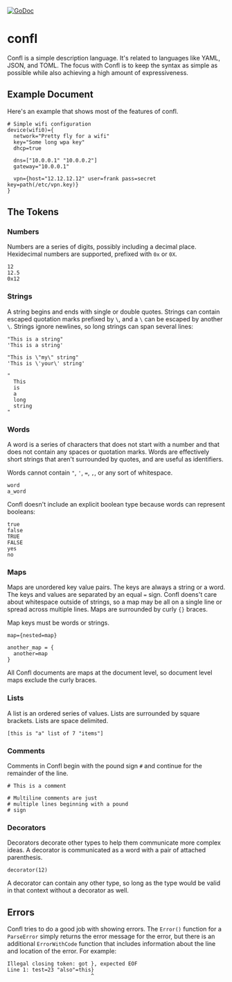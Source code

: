 [![GoDoc](https://img.shields.io/badge/godoc-reference-5272B4.svg?style=for-the-badge)](https://godoc.org/github.com/nalanj/confl)

# confl

Confl is a simple description language. It's related to languages like YAML,
JSON, and TOML. The focus with Confl is to keep the syntax as simple as
possible while also achieving a high amount of expressiveness.

## Example Document

Here's an example that shows most of the features of confl.

```
# Simple wifi configuration
device(wifi0)={
  network="Pretty fly for a wifi"
  key="Some long wpa key"
  dhcp=true

  dns=["10.0.0.1" "10.0.0.2"]
  gateway="10.0.0.1"

  vpn={host="12.12.12.12" user=frank pass=secret key=path(/etc/vpn.key)}
}
```

## The Tokens

### Numbers

Numbers are a series of digits, possibly including a decimal place. Hexidecimal
numbers are supported, prefixed with `0x` or `0X`.

```
12
12.5
0x12
```

### Strings

A string begins and ends with single or double quotes. Strings can contain
escaped quotation marks prefixed by `\`, and a `\` can be escaped by another
`\`. Strings ignore newlines, so long strings can span several lines:

```
"This is a string"
'This is a string'

"This is \"my\" string"
'This is \'your\' string'

"
  This
  is
  a
  long
  string
"
```

### Words

A word is a series of characters that does not start with a number and that
does not contain any spaces or quotation marks. Words are effectively short
strings that aren't surrounded by quotes, and are useful as identifiers.

Words cannot contain `"`, `'`, `=`, `,`, or any sort of whitespace.

```
word
a_word
```

Confl doesn't include an explicit boolean type because words can represent
booleans:

```
true
false
TRUE
FALSE
yes
no
```

### Maps

Maps are unordered key value pairs. The keys are always a string or a word.
The keys and values are separated by an equal `=` sign. Confl doens't care
about whitespace outside of strings, so a map may be all on a single line or
spread across multiple lines. Maps are surrounded by curly `{}` braces.

Map keys must be words or strings.

```
map={nested=map}

another_map = {
  another=map
}
```

All Confl documents are maps at the document level, so document level maps
exclude the curly braces.

### Lists

A list is an ordered series of values. Lists are surrounded by square brackets.
Lists are space delimited.

```
[this is "a" list of 7 "items"]
```

### Comments

Comments in Confl begin with the pound sign `#` and continue for the remainder
of the line.

```
# This is a comment

# Multiline comments are just
# multiple lines beginning with a pound
# sign
```

### Decorators

Decorators decorate other types to help them communicate more complex ideas. A
decorator is communicated as a word with a pair of attached parenthesis.

```
decorator(12)
```

A decorator can contain any other type, so long as the type would be valid in
that context without a decorator as well.

## Errors

Confl tries to do a good job with showing errors. The `Error()` function for a
`ParseError` simply returns the error message for the error, but there is an
additional `ErrorWithCode` function that includes information about the line
and location of the error. For example:

```
Illegal closing token: got }, expected EOF
Line 1: test=23 "also"=this}
                           ^
```

